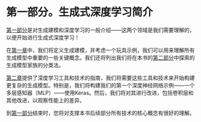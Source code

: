 # 第一部分。生成式深度学习简介

[第一部分](#part_introduction)是对生成建模和深度学习的一般介绍——这两个领域是我们需要理解的，以便开始进行生成式深度学习！

在[第一章](ch01.xhtml#chapter_generative_modelling)中，我们将定义生成建模，并考虑一个玩具示例，我们可以用来理解所有生成模型中重要的一些关键概念。我们还将列出我们将在本书的[第二部分](part02.xhtml#part_methods)中探索的生成模型家族的分类法。

[第二章](ch02.xhtml#chapter_deep_learning)提供了深度学习工具和技术的指南，我们将需要这些工具和技术来开始构建更复杂的生成模型。特别是，我们将构建我们的第一个深度神经网络示例——一个多层感知器（MLP）——使用Keras。然后，我们将对其进行改进，包括卷积层和其他改进，以观察性能上的差异。

到[第一部分](#part_introduction)结束时，您将对支撑本书后续部分所有技术的核心概念有很好的理解。
